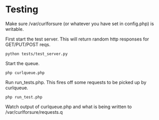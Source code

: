 Testing
=======

Make sure /var/curlforsure (or whatever you have set in config.php) is writable.

First start the test server.  This will return random http responses for GET/PUT/POST reqs.
```
python tests/test_server.py 
```

Start the queue.
```
php curlqueue.php

```

Run run_tests.php.  This fires off some requests to be picked up by curlqueue.
```
php run_test.php
```

Watch output of curlqueue.php and what is being written to /var/curlforsure/requests.q

